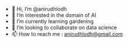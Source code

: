 - 👋 Hi, I’m @anirudhlodh
- 👀 I’m interested in the domain of AI
- 🌱 I’m currently learning gardening
- 💞️ I’m looking to collaborate on data science
- 📫 How to reach me : anirudhlodh@gmail.com

<!---
anirudhlodh/anirudhlodh is a ✨ special ✨ repository because its `README.md` (this file) appears on your GitHub profile.
You can click the Preview link to take a look at your changes.
--->
